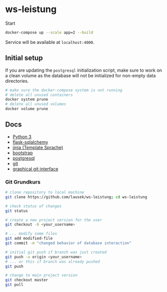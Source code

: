 # ws-leistung

Start

``` bash
docker-compose up --scale app=2 --build
```

Service will be available at `localhost:4000`.

## Initial setup

If you are updating the `postgresql` initialization script, make sure to work on a clean volume as the database will not be initialized for non-empty data directories.

``` bash
# make sure the docker-compose system is not running
# delete all unused containers
docker system prune
# delete all unused volumes
docker volume prune
```

## Docs

- [Python 3](https://www.tutorialspoint.com/python/index.htm)
- [flask-sqlalchemy](https://flask-sqlalchemy.palletsprojects.com/en/2.x/)
- [jinja (Template Sprache)](https://jinja.palletsprojects.com/en/2.11.x/)
- [bootstrap](https://getbootstrap.com/docs/5.0/getting-started/introduction/)
- [postgresql](https://www.tutorialspoint.com/postgresql/index.htm)
- [git](https://www.atlassian.com/de/git/tutorials/learn-git-with-bitbucket-cloud)
- [graphical git interface](https://www.sourcetreeapp.com/)

### Git Grundkurs

``` bash
# clone repository to local machine
git clone https://github.com/lausek/ws-leistung; cd ws-leistung

# check status of changes
git status

# create a new project version for the user
git checkout -b <your_username>

# ... modify some files
git add modified-file
git commit -m "changed behavior of database interaction"

# initial git push if branch was just created
git push -u origin <your_username>
# ... or this if branch was already pushed
git push

# change to main project version
git checkout master
git pull
```
